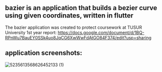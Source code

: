 ##   bazier is an application that builds a bezier curve using given coordinates, written in flutter

The bazier application was created to protect coursework at TUSUR University 1st year
report:
https://docs.google.com/document/d/1BQ-RPnWu7BauEY0SSk4uo8JqCG6XwWwFdAtGO84F374/edit?usp=sharing

## application screenshots:

![5235613568626452133 (1)](https://github.com/user-attachments/assets/8b520cff-becf-477b-9269-bd9450107dde)

